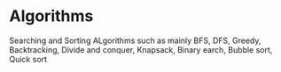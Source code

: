 # Algorithms
Searching and Sorting ALgorithms such as mainly BFS, DFS, Greedy, Backtracking, Divide and conquer, Knapsack, Binary earch, Bubble sort, Quick sort
